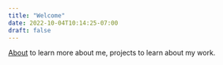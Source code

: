 ```yaml
---
title: "Welcome"
date: 2022-10-04T10:14:25-07:00
draft: false
---
```


[About](about) to learn more about me, projects to learn about my work.
